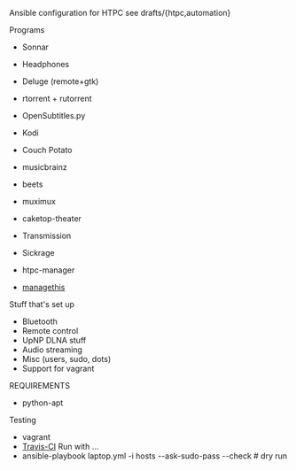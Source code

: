 Ansible configuration for HTPC
see drafts/{htpc,automation}

Programs
+   Sonnar
+   Headphones
+   Deluge (remote+gtk)
+   rtorrent + rutorrent
+   OpenSubtitles.py
+   Kodi
+   Couch Potato

+   musicbrainz
+   beets
+   muximux
+   caketop-theater
+   Transmission
+   Sickrage
+   htpc-manager
+   [managethis](https://gitlab.com/david.ellinger/Managethis)

Stuff that's set up
+   Bluetooth
+   Remote control
+   UpNP DLNA stuff
+   Audio streaming
+   Misc (users, sudo, dots)
+   Support for vagrant

REQUIREMENTS
+   python-apt

Testing
+   vagrant
+   [Travis-CI](http://www.jeffgeerling.com/blog/2016/how-i-test-ansible-configuration-on-7-different-oses-docker)
Run with ...
+   ansible-playbook laptop.yml -i hosts --ask-sudo-pass --check # dry run
